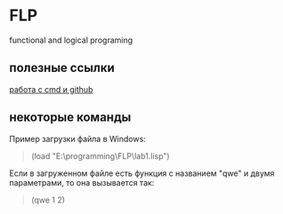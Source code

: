 # FLP
functional and logical programing
## полезные ссылки
[работа с cmd и github](https://gist.github.com/xamgore/db4e022772bbe3e45a07e06dc8f36226)
## некоторые команды
Пример загрузки файла в Windows:
> (load "E:\\programming\\FLP\\lab1.lisp")

Если в загруженном файле есть функция с названием "qwe" и двумя параметрами, то она вызывается так:
> (qwe 1 2)
